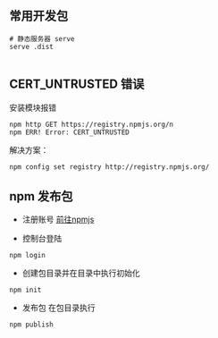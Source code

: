 ## 常用开发包
```shell
# 静态服务器 serve
serve .dist


```

## CERT_UNTRUSTED 错误
安装模块报错
```
npm http GET https://registry.npmjs.org/n 
npm ERR! Error: CERT_UNTRUSTED
```
解决方案：
```
npm config set registry http://registry.npmjs.org/  
```

## npm 发布包
- 注册账号
    [前往npmjs](https://www.npmjs.com/signup)

- 控制台登陆
```shell
npm login
```

- 创建包目录并在目录中执行初始化
```shell
npm init
```

- 发布包
在包目录执行
```shell
npm publish
```

